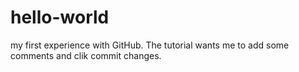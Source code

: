 # hello-world
my first experience with GitHub.
The tutorial wants me to add some comments and clik commit changes. 
